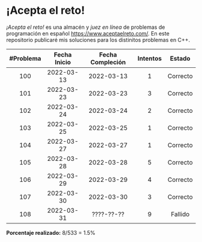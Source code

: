 ¡Acepta el reto!
================

*¡Acepta el reto!* es una almacén y *juez en línea* de problemas de
programación en español <https://www.aceptaelreto.com/>. En este repositorio
publicaré mis soluciones para los distinitos problemas en C++.

| #Problema | Fecha Inicio | Fecha Compleción | Intentos |  Estado  |
|:---------:|:------------:|:----------------:|:--------:|:--------:|
|    100    |  2022-03-13  |    2022-03-13    |    1     | Correcto |
|    101    |  2022-03-23  |    2022-03-23    |    3     | Correcto |
|    102    |  2022-03-24  |    2022-03-24    |    2     | Correcto |
|    103    |  2022-03-25  |    2022-03-25    |    1     | Correcto |
|    104    |  2022-03-27  |    2022-03-27    |    1     | Correcto |
|    105    |  2022-03-28  |    2022-03-28    |    5     | Correcto |
|    106    |  2022-03-29  |    2022-03-29    |    4     | Correcto |
|    107    |  2022-03-30  |    2022-03-30    |    3     | Correcto |
|    108    |  2022-03-31  |    ????-??-??    |    9     |  Fallido |

**Porcentaje realizado:** 8/533 = 1.5%
